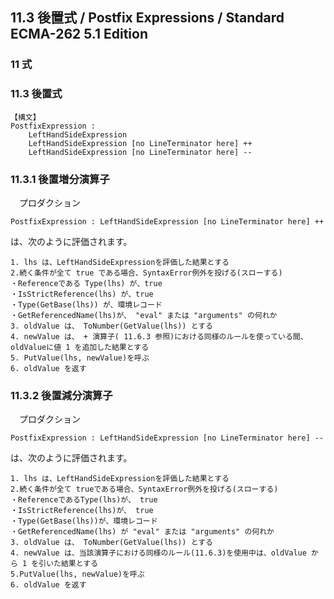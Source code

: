 11.3 後置式 / Postfix Expressions / Standard ECMA-262 5.1 Edition
-----------------------------------------------------------------

### 11 式

### 11.3 後置式

    【構文】
    PostfixExpression :
        LeftHandSideExpression
        LeftHandSideExpression [no LineTerminator here] ++
        LeftHandSideExpression [no LineTerminator here] --

### 11.3.1 後置増分演算子

　プロダクション

    PostfixExpression : LeftHandSideExpression [no LineTerminator here] ++

は、次のように評価されます。

    1. lhs は、LeftHandSideExpressionを評価した結果とする
    2.続く条件が全て true である場合、SyntaxError例外を投げる(スローする)
    ・Referenceである Type(lhs) が、true
    ・IsStrictReference(lhs) が、true
    ・Type(GetBase(lhs)) が、環境レコード
    ・GetReferencedName(lhs)が、 "eval" または "arguments" の何れか
    3. oldValue は、 ToNumber(GetValue(lhs)) とする
    4. newValue は、 + 演算子( 11.6.3 参照)における同様のルールを使っている間、oldValueに値 1 を追加した結果とする
    5. PutValue(lhs, newValue)を呼ぶ
    6. oldValue を返す

### 11.3.2 後置減分演算子

　プロダクション

    PostfixExpression : LeftHandSideExpression [no LineTerminator here] --

は、次のように評価されます。

    1. lhs は、LeftHandSideExpressionを評価した結果とする
    2.続く条件が全て trueである場合、SyntaxError例外を投げる(スローする)
    ・ReferenceであるType(lhs)が、 true
    ・IsStrictReference(lhs)が、 true
    ・Type(GetBase(lhs))が、環境レコード
    ・GetReferencedName(lhs) が "eval" または "arguments" の何れか
    3. oldValue は、 ToNumber(GetValue(lhs)) とする
    4. newValue は、当該演算子における同様のルール(11.6.3)を使用中は、oldValue から 1 を引いた結果とする
    5.PutValue(lhs, newValue)を呼ぶ
    6. oldValue を返す


